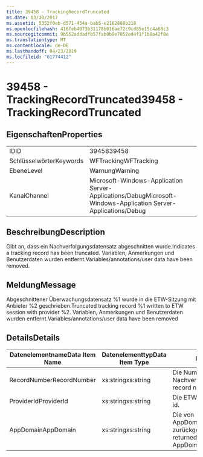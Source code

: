 ```yaml
---
title: 39458 - TrackingRecordTruncated
ms.date: 03/30/2017
ms.assetid: 5352f0eb-d571-454a-bab5-e2162888b218
ms.openlocfilehash: 416feb4073b31178b016ae72c9cd85e15c4a68c3
ms.sourcegitcommit: 9b552addadfb57fab0b9e7852ed4f1f1b8a42f8e
ms.translationtype: MT
ms.contentlocale: de-DE
ms.lasthandoff: 04/23/2019
ms.locfileid: "61774412"
---
```

# <a name="39458---trackingrecordtruncated"></a><span data-ttu-id="93554-102">39458 - TrackingRecordTruncated</span><span class="sxs-lookup"><span data-stu-id="93554-102">39458 - TrackingRecordTruncated</span></span>
## <a name="properties"></a><span data-ttu-id="93554-103">Eigenschaften</span><span class="sxs-lookup"><span data-stu-id="93554-103">Properties</span></span>  
  
|||  
|-|-|  
|<span data-ttu-id="93554-104">ID</span><span class="sxs-lookup"><span data-stu-id="93554-104">ID</span></span>|<span data-ttu-id="93554-105">39458</span><span class="sxs-lookup"><span data-stu-id="93554-105">39458</span></span>|  
|<span data-ttu-id="93554-106">Schlüsselwörter</span><span class="sxs-lookup"><span data-stu-id="93554-106">Keywords</span></span>|<span data-ttu-id="93554-107">WFTracking</span><span class="sxs-lookup"><span data-stu-id="93554-107">WFTracking</span></span>|  
|<span data-ttu-id="93554-108">Ebene</span><span class="sxs-lookup"><span data-stu-id="93554-108">Level</span></span>|<span data-ttu-id="93554-109">Warnung</span><span class="sxs-lookup"><span data-stu-id="93554-109">Warning</span></span>|  
|<span data-ttu-id="93554-110">Kanal</span><span class="sxs-lookup"><span data-stu-id="93554-110">Channel</span></span>|<span data-ttu-id="93554-111">Microsoft-Windows-Application Server-Applications/Debug</span><span class="sxs-lookup"><span data-stu-id="93554-111">Microsoft-Windows-Application Server-Applications/Debug</span></span>|  
  
## <a name="description"></a><span data-ttu-id="93554-112">Beschreibung</span><span class="sxs-lookup"><span data-stu-id="93554-112">Description</span></span>  
 <span data-ttu-id="93554-113">Gibt an, dass ein Nachverfolgungsdatensatz abgeschnitten wurde.</span><span class="sxs-lookup"><span data-stu-id="93554-113">Indicates a tracking record has been truncated.</span></span> <span data-ttu-id="93554-114">Variablen, Anmerkungen und Benutzerdaten wurden entfernt.</span><span class="sxs-lookup"><span data-stu-id="93554-114">Variables/annotations/user data have been removed.</span></span>  
  
## <a name="message"></a><span data-ttu-id="93554-115">Meldung</span><span class="sxs-lookup"><span data-stu-id="93554-115">Message</span></span>  
 <span data-ttu-id="93554-116">Abgeschnittener Überwachungsdatensatz %1 wurde in die ETW-Sitzung mit Anbieter %2 geschrieben.</span><span class="sxs-lookup"><span data-stu-id="93554-116">Truncated tracking record %1 written to ETW session with provider %2.</span></span> <span data-ttu-id="93554-117">Variablen, Anmerkungen und Benutzerdaten wurden entfernt.</span><span class="sxs-lookup"><span data-stu-id="93554-117">Variables/annotations/user data have been removed</span></span>  
  
## <a name="details"></a><span data-ttu-id="93554-118">Details</span><span class="sxs-lookup"><span data-stu-id="93554-118">Details</span></span>  
  
|<span data-ttu-id="93554-119">Datenelementname</span><span class="sxs-lookup"><span data-stu-id="93554-119">Data Item Name</span></span>|<span data-ttu-id="93554-120">Datenelementtyp</span><span class="sxs-lookup"><span data-stu-id="93554-120">Data Item Type</span></span>|<span data-ttu-id="93554-121">Beschreibung</span><span class="sxs-lookup"><span data-stu-id="93554-121">Description</span></span>|  
|--------------------|--------------------|-----------------|  
|<span data-ttu-id="93554-122">RecordNumber</span><span class="sxs-lookup"><span data-stu-id="93554-122">RecordNumber</span></span>|<span data-ttu-id="93554-123">xs:string</span><span class="sxs-lookup"><span data-stu-id="93554-123">xs:string</span></span>|<span data-ttu-id="93554-124">Die Nummer des Nachverfolgungsdatensatzes.</span><span class="sxs-lookup"><span data-stu-id="93554-124">The tracking record number.</span></span>|  
|<span data-ttu-id="93554-125">ProviderId</span><span class="sxs-lookup"><span data-stu-id="93554-125">ProviderId</span></span>|<span data-ttu-id="93554-126">xs:string</span><span class="sxs-lookup"><span data-stu-id="93554-126">xs:string</span></span>|<span data-ttu-id="93554-127">Die ETW-Anbieter-ID.</span><span class="sxs-lookup"><span data-stu-id="93554-127">The ETW provider id.</span></span>|  
|<span data-ttu-id="93554-128">AppDomain</span><span class="sxs-lookup"><span data-stu-id="93554-128">AppDomain</span></span>|<span data-ttu-id="93554-129">xs:string</span><span class="sxs-lookup"><span data-stu-id="93554-129">xs:string</span></span>|<span data-ttu-id="93554-130">Die von AppDomain.CurrentDomain.FriendlyName zurückgegebene Zeichenfolge.</span><span class="sxs-lookup"><span data-stu-id="93554-130">The string returned by AppDomain.CurrentDomain.FriendlyName.</span></span>|
